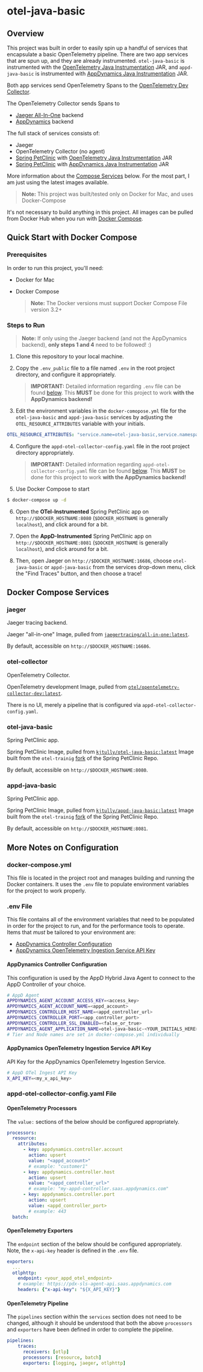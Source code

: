 # otel-java-basic

## Overview
This project was built in order to easily spin up a handful of services that encapsulate a basic OpenTelemetry pipeline.  There are two app services that are spun up, and they are already instrumented.  `otel-java-basic` is instrumented with the [OpenTelemetry Java Instrumentation](https://github.com/open-telemetry/opentelemetry-java-instrumentation) JAR, and `appd-java-basic` is instrumented with [AppDynamics Java Instrumentation](https://docs.appdynamics.com/22.2/en/application-monitoring/install-app-server-agents/java-agent) JAR.

Both app services send OpenTelemetry Spans to the [OpenTelemetry Dev Collector](https://hub.docker.com/r/otel/opentelemetry-collector-dev).

The OpenTelemetry Collector sends Spans to
- [Jaeger All-In-One](https://hub.docker.com/r/jaegertracing/all-in-one) backend
- [AppDynamics](https://docs.appdynamics.com/22.2/en/application-monitoring/ingest-opentelemetry-trace-data) backend

The full stack of services consists of:
- Jaeger
- OpenTelemetry Collector (no agent)
- [Spring PetClinic](https://github.com/spring-projects/spring-petclinic) with [OpenTelemetry Java Instrumentation](https://github.com/open-telemetry/opentelemetry-java-instrumentation) JAR
- [Spring PetClinic](https://github.com/spring-projects/spring-petclinic) with [AppDynamics Java Instrumentation](https://docs.appdynamics.com/22.2/en/application-monitoring/install-app-server-agents/java-agent) JAR

More information about the [Compose Services](#docker-compose-services) below.  For the most part, I am just using the latest images available.

   > __Note:__  This project was built/tested only on Docker for Mac, and uses Docker-Compose

It's not necessary to build anything in this project.  All images can be pulled from Docker Hub when you run with [Docker Compose](#quick-start-with-docker-compose).

## Quick Start with Docker Compose
### Prerequisites
In order to run this project, you'll need:
- Docker for Mac
- Docker Compose 
  <br />  

   > __Note:__  The Docker versions must support Docker Compose File version 3.2+

### Steps to Run

   > __Note:__  If only using the Jaeger backend (and not the AppDynamics backend), **only steps 1 and 4** need to be followed! :)

1. Clone this repository to your local machine.
2. Copy the `.env_public` file to a file named `.env` in the root project directory, and configure it appropriately.

   > __IMPORTANT:__ Detailed information regarding `.env` file can be found [below](#env-file).  This __MUST__ be done for this project to work **with the AppDynamics backend!**

3. Edit the environment variables in the `docker-comopose.yml` file for the `otel-java-basic` and `appd-java-basic` services by adjusting the `OTEL_RESOURCE_ATTRIBUTES` variable with your initials.

```yaml
OTEL_RESOURCE_ATTRIBUTES: "service.name=otel-java-basic,service.namespace=otel-java-basic-<YOUR_INITIALS_HERE>"
```

4. Configure the `appd-otel-collector-config.yaml` file in the root project directory appropriately.

   > __IMPORTANT:__ Detailed information regarding `appd-otel-collector-config.yaml` file can be found [below](#appd-otel-collector-config.yaml-file).  This __MUST__ be done for this project to work **with the AppDynamics backend!**

5. Use Docker Compose to start
```bash
$ docker-compose up -d
```

6. Open the **OTel-Instrumented** Spring PetClinic app on `http://$DOCKER_HOSTNAME:8080` (`$DOCKER_HOSTNAME` is generally `localhost`), and click around for a bit.  

7. Open the **AppD-Instrumented** Spring PetClinic app on `http://$DOCKER_HOSTNAME:8081` (`$DOCKER_HOSTNAME` is generally `localhost`), and click around for a bit.

8. Then, open Jaeger on `http://$DOCKER_HOSTNAME:16686`, choose `otel-java-basic` or `appd-java-basic` from the services drop-down menu, click the "Find Traces" button, and then choose a trace!

## Docker Compose Services
### jaeger
Jaeger tracing backend.  

Jaeger "all-in-one" Image, pulled from [`jaegertracing/all-in-one:latest`](https://hub.docker.com/r/jaegertracing/all-in-one).

By default, accessible on `http://$DOCKER_HOSTNAME:16686`.


### otel-collector
OpenTelemetry Collector.

OpenTelemetry development Image, pulled from [`otel/opentelemetry-collector-dev:latest`](https://hub.docker.com/r/otel/opentelemetry-collector-dev).

There is no UI, merely a pipeline that is configured via `appd-otel-collector-config.yaml`.


### otel-java-basic
Spring PetClinic app.

Spring PetClinic Image, pulled from [`kjtully/otel-java-basic:latest`](https://hub.docker.com/r/kjtully/otel-java-basic) Image built from the `otel-trainig` [fork](https://github.com/kyle-lt/spring-petclinic/tree/otel-training) of the Spring PetClinic Repo.

By default, accessible on `http://$DOCKER_HOSTNAME:8080`.


### appd-java-basic
Spring PetClinic app.

Spring PetClinic Image, pulled from [`kjtully/appd-java-basic:latest`](https://hub.docker.com/r/kjtully/appd-java-basic) Image built from the `otel-trainig` [fork](https://github.com/kyle-lt/spring-petclinic/tree/otel-training) of the Spring PetClinic Repo.

By default, accessible on `http://$DOCKER_HOSTNAME:8081`.

## More Notes on Configuration

### docker-compose.yml
This file is located in the project root and manages building and running the Docker containers. It uses the `.env` file to populate environment variables for the project to work properly.

### .env File
This file contains all of the environment variables that need to be populated in order for the project to run, and for the performance tools to operate.  Items that *must* be tailored to your environment are:
- [AppDynamics Controller Configuration](#appdynamics-controller-configuration)
- [AppDynamics OpenTelemetry Ingestion Service API Key](#appdynamics-opentelemetry-ingestion-service-api-key)

#### AppDynamics Controller Configuration
This configuration is used by the AppD Hybrid Java Agent to connect to the AppD Controller of your choice.
```bash
# AppD Agent
APPDYNAMICS_AGENT_ACCOUNT_ACCESS_KEY=<access_key>
APPDYNAMICS_AGENT_ACCOUNT_NAME=<appd_account>
APPDYNAMICS_CONTROLLER_HOST_NAME=<appd_controller_url>
APPDYNAMICS_CONTROLLER_PORT=<app_controller_port>
APPDYNAMICS_CONTROLLER_SSL_ENABLED=<false_or_true>
APPDYNAMICS_AGENT_APPLICATION_NAME=otel-java-basic-<YOUR_INITIALS_HERE>
# Tier and Node names are set in docker-compose.yml individually
```  

#### AppDynamics OpenTelemetry Ingestion Service API Key
API Key for the AppDynamics OpenTelemetry Ingestion Service.
```bash
# AppD OTel Ingest API Key
X_API_KEY=<my_x_api_key>
```

### appd-otel-collector-config.yaml File

#### OpenTelemetry Processors
The `value:` sections of the below should be configured appropriately.
```yaml
processors:
  resource:
    attributes:
      - key: appdynamics.controller.account
        action: upsert
        value: "<appd_account>"
        # example: "customer1"
      - key: appdynamics.controller.host
        action: upsert
        value: "<appd_controller_url>"
        # example: "my-appd-controller.saas.appdynamics.com"
      - key: appdynamics.controller.port
        action: upsert
        value: <appd_controller_port>
        # example: 443
  batch:
  ```

#### OpenTelemetry Exporters
The `endpoint` section of the below should be configured appropriately.  Note, the `x-api-key` header is defined in the `.env` file.
```yaml
exporters:
  ...
  otlphttp:
    endpoint: <your_appd_otel_endpoint>
    # example: https://pdx-sls-agent-api.saas.appdynamics.com
    headers: {"x-api-key": "${X_API_KEY}"}
```
#### OpenTelemetry Pipeline
The `pipelines` section within the `services` section does not need to be changed, although it should be understood that both the above `processors` and `exporters` have been defined in order to complete the pipeline.
```yaml
pipelines:
    traces:
      receivers: [otlp]
      processors: [resource, batch]
      exporters: [logging, jaeger, otlphttp]
```